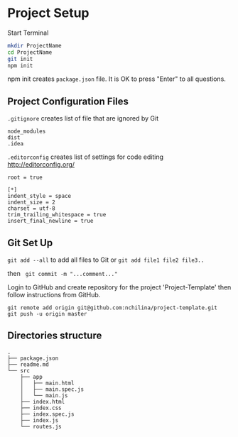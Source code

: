Project Setup
=============

Start Terminal
```bash
mkdir ProjectName
cd ProjectName
git init 
npm init

```
npm init creates `package.json` file. It is OK to press "Enter" to all questions.

Project Configuration Files
---------------------------
`.gitignore` creates list of file that are ignored by Git
```
node_modules
dist
.idea
```
 
 `.editorconfig` creates list of settings for code editing http://editorconfig.org/
```
root = true
 
[*]
indent_style = space
indent_size = 2
charset = utf-8
trim_trailing_whitespace = true
insert_final_newline = true
```

Git Set Up
----------

`git add --all` to add all files to Git
or `git add file1 file2 file3..`

then ` git commit -m "...comment..."`

Login to GitHub and create repository for the project 'Project-Template' then follow instructions from GitHub.
```
git remote add origin git@github.com:nchilina/project-template.git
git push -u origin master
```

Directories structure
---------------------
```
.
├── package.json
├── readme.md
└── src
    ├── app
    │   ├── main.html
    │   ├── main.spec.js
    │   └── main.js
    ├── index.html
    ├── index.css
    ├── index.spec.js
    ├── index.js
    └── routes.js
```
